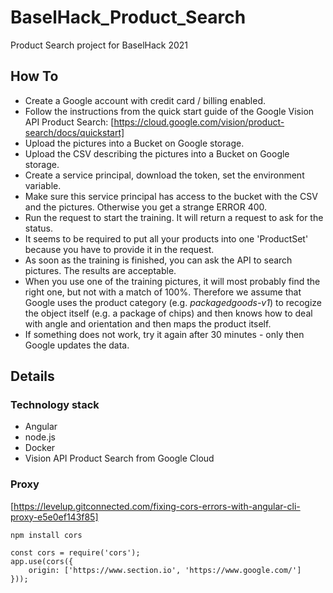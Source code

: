 # BaselHack_Product_Search
Product Search project for BaselHack 2021

## How To
* Create a Google account with credit card / billing enabled. 
* Follow the instructions from the quick start guide of the Google Vision API Product Search: [https://cloud.google.com/vision/product-search/docs/quickstart]
* Upload the pictures into a Bucket on Google storage. 
* Upload the CSV describing the pictures into a Bucket on Google storage. 
* Create a service principal, download the token, set the environment variable.  
* Make sure this service principal has access to the bucket with the CSV and the pictures. Otherwise you get a strange ERROR 400. 
* Run the request to start the training. It will return a request to ask for the status. 
* It seems to be required to put all your products into one 'ProductSet' because you have to provide it in the request. 
* As soon as the training is finished, you can ask the API to search pictures. The results are acceptable.
* When you use one of the training pictures, it will most probably find the right one, but not with a match of 100%. Therefore we assume that Google uses the product category (e.g. _packagedgoods-v1_) to recogize the object itself (e.g. a package of chips) and then knows how to deal with angle and orientation and then maps the product itself. 
* If something does not work, try it again after 30 minutes - only then Google updates the data. 


## Details

### Technology stack
* Angular
* node.js
* Docker
* Vision API Product Search from Google Cloud

### Proxy
[https://levelup.gitconnected.com/fixing-cors-errors-with-angular-cli-proxy-e5e0ef143f85]

    npm install cors

    const cors = require('cors');
    app.use(cors({
        origin: ['https://www.section.io', 'https://www.google.com/']
    }));
